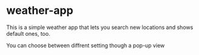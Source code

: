 # weather-app

This is a simple weather app that lets you search new locations and shows default ones, too.

You can choose between diffrent setting though a pop-up view
